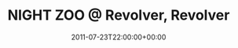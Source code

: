 ---
templateKey: event
guid: 08964f9e-6eab-11ea-99c5-002590d1d1b0
date: 2011-07-23T22:00:00+00:00
eventTime: '10pm'
title: 'NIGHT ZOO @ Revolver, Revolver'
artist: 'NIGHT ZOO @ Revolver'
city: Taipei
venue: Revolver
group: LEO37
guests: Bounce Girlz, James Ho, more
---